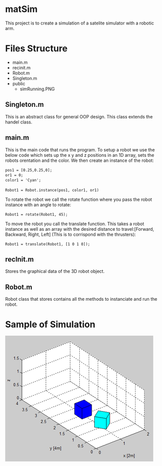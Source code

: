 # matSim
This project is to create a simulation of a satelite simulator with a robotic arm.


# Files Structure

- main.m
- recinit.m
- Robot.m
- Singleton.m
- public
  * simRunning.PNG

## Singleton.m
This is an abstract class for general OOP design. This class extends the handel class.

## main.m
This is the main code that runs the program. To setup a robot we use the below code which sets up the x y and z positions in an 1D array, sets the robots orentation and the color. We then create an instance of the robot:

```
pos1 = [0.25,0.25,0];
or1 = 0;
color1 = 'Cyan';

Robot1 = Robot.instance(pos1, color1, or1)
```

To rotate the robot we call the rotate function where you pass the robot instance with an angle to rotate:
```
Robot1 = rotate(Robot1, 45);
```

To move the robot you call the translate function. This takes a robot instance as well as an array with the desired distance to travel:[Forward, Backward, Right, Left] (This is to corrispond with the thrusters):
```
Robot1 = translate(Robot1, [1 0 1 0]);
```

## recInit.m
Stores the graphical data of the 3D robot object.

## Robot.m 
Robot class that stores contains all the methods to instanciate and run the robot.


# Sample of Simulation
![](./public/simRunning.PNG)
